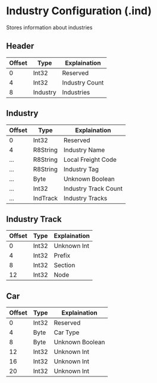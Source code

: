 # Industry Configuration (.ind)

Stores information about industries

## Header

| Offset | Type        | Explaination             |
| ------ | ----------- | ------------------------ |
| 0      | Int32       | Reserved                 |
| 4      | Int32       | Industry Count 	      |
| 8      | Industry    | Industries               |

## Industry

| Offset | Type     | Explaination         |
| ------ | -------- | -------------------- |
| 0      | Int32    | Reserved             |
| 4      | R8String | Industry Name        |
| ...    | R8String | Local Freight Code   |
| ...    | R8String | Industry Tag         |
| ...    | Byte     | Unknown Boolean      |
| ...    | Int32    | Industry Track Count |
| ...    | IndTrack | Industry Tracks      |

## Industry Track

| Offset | Type  | Explaination |
| ------ | ----- | ------------ |
| 0      | Int32 | Unknown Int  |
| 4      | Int32 | Prefix       |
| 8      | Int32 | Section      |
| 12     | Int32 | Node         |

## Car

| Offset | Type  | Explaination    |
| ------ | ----- | --------------- |
| 0      | Int32 | Reserved        |
| 4      | Byte  | Car Type        |
| 8      | Byte  | Unknown Boolean |
| 12     | Int32 | Unknown Int     |
| 16     | Int32 | Unknown Int     |
| 20     | Int32 | Unknown Int     |